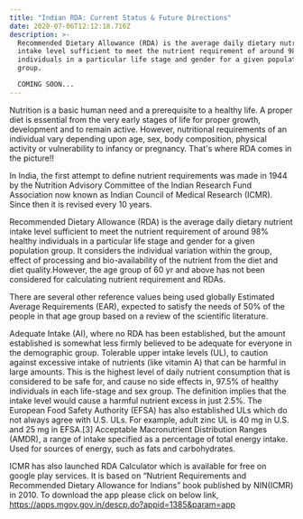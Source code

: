 ```yaml
---
title: "Indian RDA: Current Status & Future Directions"
date: 2020-07-06T12:12:18.716Z
description: >-
  Recommended Dietary Allowance (RDA) is the average daily dietary nutrient
  intake level sufficient to meet the nutrient requirement of around 98% healthy
  individuals in a particular life stage and gender for a given population
  group.

  COMING SOON...
---
```

Nutrition is a basic human need and a prerequisite to a healthy life. A proper diet is essential from the very early stages of life for proper growth, development and to remain active. However, nutritional requirements of an individual vary depending upon age, sex, body composition,  physical activity or vulnerability to infancy or pregnancy. That's where RDA comes in the picture!!

In India, the first attempt to define nutrient requirements was made in 1944 by the Nutrition Advisory Committee of the Indian Research Fund Association now known as Indian Council of Medical Research (ICMR). Since then it is revised every 10 years. 

Recommended Dietary Allowance (RDA) is the average daily dietary nutrient intake level sufficient to meet the nutrient requirement of around 98% healthy individuals in a particular life stage and gender for a given population group. It considers the individual variation within the group, effect of processing and bio-availability of the nutrient from the diet and diet quality.However, the age group of 60 yr and above has not been considered for calculating nutrient requirement and RDAs.

There are several other reference values being used globally
Estimated Average Requirements (EAR), expected to satisfy the needs of 50% of the people in that age group based on a review of the scientific literature.

Adequate Intake (AI), where no RDA has been established, but the amount established is somewhat less firmly believed to be adequate for everyone in the demographic group.
Tolerable upper intake levels (UL), to caution against excessive intake of nutrients (like vitamin A) that can be harmful in large amounts. This is the highest level of daily nutrient consumption that is considered to be safe for, and cause no side effects in, 97.5% of healthy individuals in each life-stage and sex group. The definition implies that the intake level would cause a harmful nutrient excess in just 2.5%. The European Food Safety Authority (EFSA) has also established ULs which do not always agree with U.S. ULs. For example, adult zinc UL is 40 mg in U.S. and 25 mg in EFSA.[3]
Acceptable Macronutrient Distribution Ranges (AMDR), a range of intake specified as a percentage of total energy intake. Used for sources of energy, such as fats and carbohydrates.
 








 



ICMR has also launched RDA Calculator which is available for free on google play services. It is  based on “Nutrient Requirements and Recommended Dietary Allowance for Indians” book published by NIN(ICMR) in 2010. To download the app please click on below link,
https://apps.mgov.gov.in/descp.do?appid=1385&param=app  